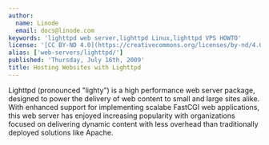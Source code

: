 ```yaml
---
author:
  name: Linode
  email: docs@linode.com
keywords: 'lighttpd web server,lighttpd Linux,lighttpd VPS HOWTO'
license: '[CC BY-ND 4.0](https://creativecommons.org/licenses/by-nd/4.0)'
alias: ['web-servers/lighttpd/']
published: 'Thursday, July 16th, 2009'
title: Hosting Websites with Lighttpd
---
```


Lighttpd (pronounced "lighty") is a high performance web server package, designed to power the delivery of web content to small and large sites alike. With enhanced support for implementing scalabe FastCGI web applications, this web server has enjoyed increasing popularity with organizations focused on delivering dynamic content with less overhead than traditionally deployed solutions like Apache.
